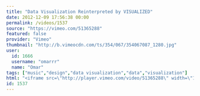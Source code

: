 ```yaml
---
title: "Data Visualization Reinterpreted by VISUALIZED"
date: 2012-12-09 17:56:38 00:00
permalink: /videos/1537
source: "https://vimeo.com/51365288"
featured: false
provider: "Vimeo"
thumbnail: "http://b.vimeocdn.com/ts/354/067/354067087_1280.jpg"
user:
  id: 1666
  username: "omarrr"
  name: "Omar"
tags: ["music","design","data visualization","data","visualization"]
html: "<iframe src=\"http://player.vimeo.com/video/51365288\" width=\"1920\" height=\"1080\" frameborder=\"0\" webkitAllowFullScreen mozallowfullscreen allowFullScreen></iframe>"
id: 1537
---
```


